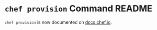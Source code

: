 # `chef provision` Command README

`chef provision` is now documented on [docs.chef.io](http://docs.chef.io/ctl_chef.html#chef-provision).
